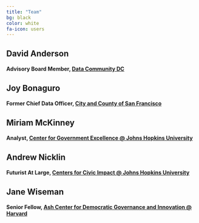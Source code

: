 ```yaml
---
title: "Team"
bg: black
color: white
fa-icon: users
---
```




## David Anderson <a href="https://www.linkedin.com/in/davidpanderson/"><span class="fa fa-linkedin-square"></span></a> <a href="https://twitter.com/davepander"><span class="fa fa-twitter-square"></span></a>
#### Advisory Board Member, [Data Community DC](https://www.datacommunitydc.org/)

## Joy Bonaguro <a href="https://www.linkedin.com/in/joybonaguro/"><span class="fa fa-linkedin-square"></span></a> <a href="https://twitter.com/JoyBonaguro"><span class="fa fa-twitter-square"></span></a>
#### Former Chief Data Officer, [City and County of San Francisco](https://datasf.org/)

## Miriam McKinney <a href="https://www.linkedin.com/in/miriamnmckinney/"><span class="fa fa-linkedin-square"></span></a>
#### Analyst, [Center for Government Excellence @ Johns Hopkins University](https://govex.jhu.edu/)

## Andrew Nicklin <a href="https://www.linkedin.com/in/andrewnicklin/"><span class="fa fa-linkedin-square"></span></a> <a href="https://twitter.com/technickle"><span class="fa fa-twitter-square"></span></a>
#### Futurist At Large, [Centers for Civic Impact @ Johns Hopkins University](https://civicimpact.jhu.edu/)

## Jane Wiseman <a href="https://www.linkedin.com/in/jane-wiseman/"><span class="fa fa-linkedin-square"></span></a> <a href="https://twitter.com/janemwiseman"><span class="fa fa-twitter-square"></span></a>
#### Senior Fellow, [Ash Center for Democratic Governance and Innovation @ Harvard](https://ash.harvard.edu/)

